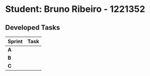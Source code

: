 # Student: Bruno Ribeiro - 1221352

## Developed Tasks

| Sprint | Task                                                                                                                                                                                                     |
|--------|----------------------------------------------------------------------------------------------------------------------------------------------------------------------------------------------------------|
| **A**  |                           |
| **B**  |                          |   
| **C**  |                           |
